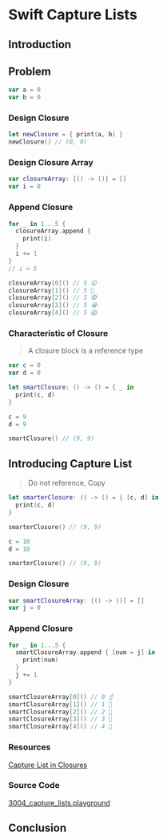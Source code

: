 # Swift Capture Lists

## Introduction

## Problem

```swift
var a = 0
var b = 0
```

### Design Closure
```swift
let newClosure = { print(a, b) }
newClosure() // (0, 0)
```

### Design Closure Array
```swift
var closureArray: [() -> ()] = []
var i = 0
```

### Append Closure
```swift
for _ in 1...5 {
  closureArray.append {
    print(i)
  }
  i += 1
}
// i = 5

closureArray[0]() // 5 😲
closureArray[1]() // 5 🤔
closureArray[2]() // 5 😨
closureArray[3]() // 5 😭
closureArray[4]() // 5 😱
```


### Characteristic of Closure
> A closure block is  a reference type

```swift
var c = 0
var d = 0

let smartClosure: () -> () = { _ in
  print(c, d)
}

c = 9
d = 9

smartClosure() // (9, 9)
```

## Introducing Capture List
> Do not reference, Copy

```swift
let smarterClosure: () -> () = { [c, d] in
  print(c, d)
}

smarterClosure() // (9, 9)

c = 10
d = 10

smarterClosure() // (9, 9)
```

### Design Closure
```swift
var smartClosureArray: [() -> ()] = []
var j = 0
```
### Append Closure
```swift
for _ in 1...5 {
  smartClosureArray.append { [num = j] in
    print(num)
  }
  j += 1
}

smartClosureArray[0]() // 0 ☝️
smartClosureArray[1]() // 1 💪
smartClosureArray[2]() // 2 🎁
smartClosureArray[3]() // 3 🎉
smartClosureArray[4]() // 4 🎅
```


### Resources
[Capture List in Closures]

[Capture List in Closures]: https://blog.bobthedeveloper.io/swift-capture-list-in-closures-e28282c71b95

### Source Code
[3004_capture_lists.playground](https://www.dropbox.com/sh/4gn1y6if86aeciw/AABVwstQZJCqGnNfKPfRo76ja?dl=0)

## Conclusion
